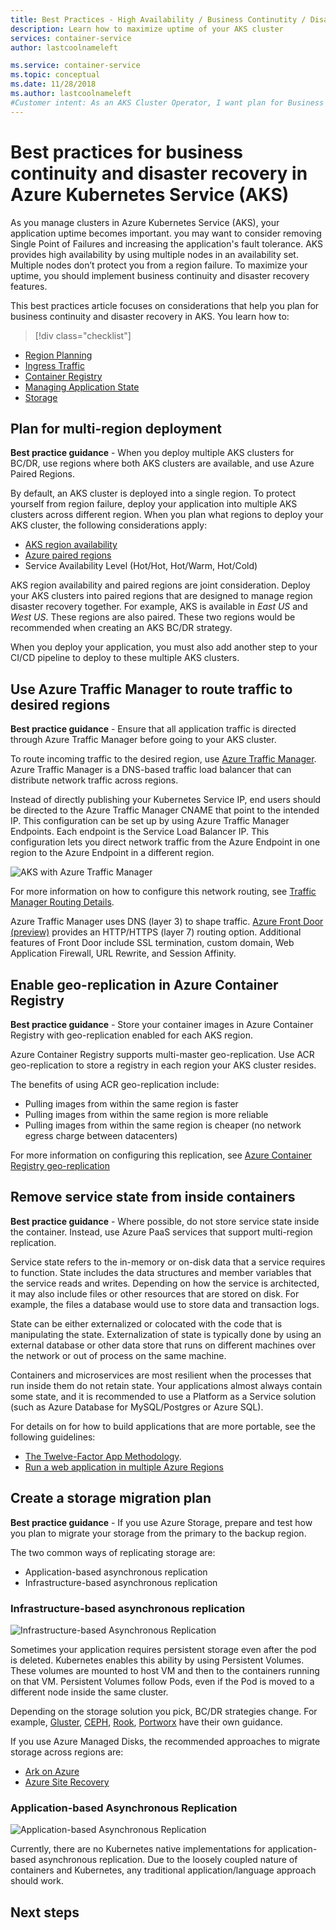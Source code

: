 ```yaml
---
title: Best Practices - High Availability / Business Continutity / Disaster Recovery (AKS)
description: Learn how to maximize uptime of your AKS cluster
services: container-service
author: lastcoolnameleft

ms.service: container-service
ms.topic: conceptual
ms.date: 11/28/2018
ms.author: lastcoolnameleft
#Customer intent: As an AKS Cluster Operator, I want plan for Business Continuity/Disaster Recovery so that my cluster is resilient from region issues.
---
```

# Best practices for business continuity and disaster recovery in Azure Kubernetes Service (AKS)

As you manage clusters in Azure Kubernetes Service (AKS), your application uptime becomes important. you may want to consider removing Single Point of Failures and increasing the application's fault tolerance. AKS provides high availability by using multiple nodes in an availability set. Multiple nodes don’t protect you from a region failure. To maximize your uptime, you should implement business continuity and disaster recovery features.

This best practices article focuses on considerations that help you plan for business continuity and disaster recovery in AKS. You learn how to:

> [!div class="checklist"]
* [Region Planning](#region-planning)
* [Ingress Traffic](#ingress-traffic)
* [Container Registry](#container-registry)
* [Managing Application State](#managing-application-state)
* [Storage](#storage)

## Plan for multi-region deployment

**Best practice guidance** - When you deploy multiple AKS clusters for BC/DR, use regions where both AKS clusters are available, and use Azure Paired Regions.

By default, an AKS cluster is deployed into a single region. To protect yourself from region failure, deploy your application into multiple AKS clusters across different region. When you plan what regions to deploy your AKS cluster, the following considerations apply:

* [AKS region availability](https://docs.microsoft.com/en-us/azure/aks/container-service-quotas#region-availability)
* [Azure paired regions](https://docs.microsoft.com/en-us/azure/best-practices-availability-paired-regions)
* Service Availability Level (Hot/Hot, Hot/Warm, Hot/Cold)

AKS region availability and paired regions are joint consideration. Deploy your AKS clusters into paired regions that are designed to manage region disaster recovery together. For example, AKS is available in *East US* and *West US*. These regions are also paired. These two regions would be recommended when creating an AKS BC/DR strategy.

When you deploy your application, you must also add another step to your CI/CD pipeline to deploy to these multiple AKS clusters.

## Use Azure Traffic Manager to route traffic to desired regions

**Best practice guidance** - Ensure that all application traffic is directed through Azure Traffic Manager before going to your AKS cluster.

To route incoming traffic to the desired region, use [Azure Traffic Manager](https://docs.microsoft.com/en-us/azure/traffic-manager/). Azure Traffic Manager is a DNS-based traffic load balancer that can distribute network traffic across regions.

Instead of directly publishing your Kubernetes Service IP, end users should be directed to the Azure Traffic Manager CNAME that point to the intended IP. This configuration can be set up by using Azure Traffic Manager Endpoints. Each endpoint is the Service Load Balancer IP. This configuration lets you direct network traffic from the Azure Endpoint in one region to the Azure Endpoint in a different region.

![AKS with Azure Traffic Manager](media/best-practices-bc-dr/aks-azure-traffic-manager.jpg)

For more information on how to configure this network routing, see [Traffic Manager Routing Details](https://docs.microsoft.com/en-us/azure/traffic-manager/traffic-manager-routing-methods#geographic).

Azure Traffic Manager uses DNS (layer 3) to shape traffic. [Azure Front Door (preview)](https://docs.microsoft.com/en-us/azure/frontdoor/front-door-overview) provides an HTTP/HTTPS (layer 7) routing option. Additional features of Front Door include SSL termination, custom domain, Web Application Firewall, URL Rewrite, and Session Affinity.

## Enable geo-replication in Azure Container Registry

**Best practice guidance** - Store your container images in Azure Container Registry with geo-replication enabled for each AKS region.

Azure Container Registry supports multi-master geo-replication. Use ACR geo-replication to store a registry in each region your AKS cluster resides.

The benefits of using ACR geo-replication include:

* Pulling images from within the same region is faster
* Pulling images from within the same region is more reliable
* Pulling images from within the same region is cheaper (no network egress charge between datacenters)

For more information on configuring this replication, see [Azure Container Registry geo-replication](https://docs.microsoft.com/en-us/azure/container-registry/container-registry-geo-replication)

## Remove service state from inside containers

**Best practice guidance** - Where possible, do not store service state inside the container. Instead, use Azure PaaS services that support multi-region replication.

Service state refers to the in-memory or on-disk data that a service requires to function. State includes the data structures and member variables that the service reads and writes. Depending on how the service is architected, it may also include files or other resources that are stored on disk. For example, the files a database would use to store data and transaction logs.

State can be either externalized or colocated with the code that is manipulating the state. Externalization of state is typically done by using an external database or other data store that runs on different machines over the network or out of process on the same machine.

Containers and microservices are most resilient when the processes that run inside them do not retain state. Your applications almost always contain some state, and it is recommended to use a Platform as a Service solution (such as Azure Database for MySQL/Postgres or Azure SQL).  

For details on for how to build applications that are more portable, see the following guidelines:

* [The Twelve-Factor App Methodology](https://12factor.net/).
* [Run a web application in multiple Azure Regions](https://docs.microsoft.com/en-us/azure/architecture/reference-architectures/app-service-web-app/multi-region)

## Create a storage migration plan

**Best practice guidance** - If you use Azure Storage, prepare and test how you plan to migrate your storage from the primary to the backup region.

The two common ways of replicating storage are:

* Application-based asynchronous replication
* Infrastructure-based asynchronous replication

### Infrastructure-based asynchronous replication

![Infrastructure-based Asynchronous Replication](media/best-practices-bc-dr/aks-infra-based-async-repl.jpg)

Sometimes your application requires persistent storage even after the pod is deleted. Kubernetes enables this ability by using Persistent Volumes. These volumes are mounted to host VM and then to the containers running on that VM. Persistent Volumes follow Pods, even if the Pod is moved to a different node inside the same cluster.

Depending on the storage solution you pick, BC/DR strategies change. For example, [Gluster](https://docs.gluster.org/en/latest/Administrator%20Guide/Geo%20Replication/), [CEPH](http://docs.ceph.com/docs/master/cephfs/disaster-recovery/), [Rook](https://rook.io/docs/rook/master/disaster-recovery.html), [Portworx](https://docs.portworx.com/scheduler/kubernetes/going-production-with-k8s.html#disaster-recovery-with-cloudsnaps) have their own guidance.

If you use Azure Managed Disks, the recommended approaches to migrate storage across regions are:

* [Ark on Azure](https://github.com/heptio/ark/blob/master/docs/azure-config.md)
* [Azure Site Recovery](https://azure.microsoft.com/en-us/blog/asr-managed-disks-between-azure-regions/)

### Application-based Asynchronous Replication

![Application-based Asynchronous Replication](media/best-practices-bc-dr/aks-app-based-async-repl.jpg)

Currently, there are no Kubernetes native implementations for application-based asynchronous replication. Due to the loosely coupled nature of containers and Kubernetes, any traditional application/language approach should work.

## Next steps
